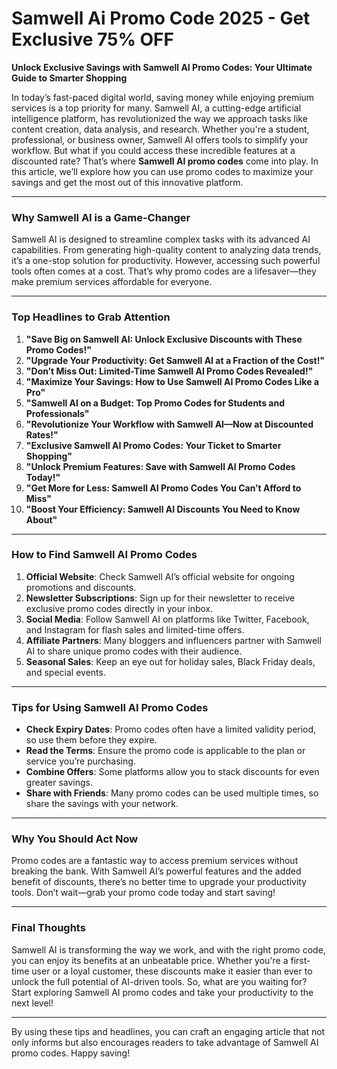 # Samwell Ai Promo Code 2025 - Get Exclusive 75% OFF
**Unlock Exclusive Savings with Samwell AI Promo Codes: Your Ultimate Guide to Smarter Shopping**

In today’s fast-paced digital world, saving money while enjoying premium services is a top priority for many. Samwell AI, a cutting-edge artificial intelligence platform, has revolutionized the way we approach tasks like content creation, data analysis, and research. Whether you're a student, professional, or business owner, Samwell AI offers tools to simplify your workflow. But what if you could access these incredible features at a discounted rate? That’s where **Samwell AI promo codes** come into play. In this article, we’ll explore how you can use promo codes to maximize your savings and get the most out of this innovative platform.

---

### **Why Samwell AI is a Game-Changer**
Samwell AI is designed to streamline complex tasks with its advanced AI capabilities. From generating high-quality content to analyzing data trends, it’s a one-stop solution for productivity. However, accessing such powerful tools often comes at a cost. That’s why promo codes are a lifesaver—they make premium services affordable for everyone.

---

### **Top Headlines to Grab Attention**
1. **"Save Big on Samwell AI: Unlock Exclusive Discounts with These Promo Codes!"**
2. **"Upgrade Your Productivity: Get Samwell AI at a Fraction of the Cost!"**
3. **"Don’t Miss Out: Limited-Time Samwell AI Promo Codes Revealed!"**
4. **"Maximize Your Savings: How to Use Samwell AI Promo Codes Like a Pro"**
5. **"Samwell AI on a Budget: Top Promo Codes for Students and Professionals"**
6. **"Revolutionize Your Workflow with Samwell AI—Now at Discounted Rates!"**
7. **"Exclusive Samwell AI Promo Codes: Your Ticket to Smarter Shopping"**
8. **"Unlock Premium Features: Save with Samwell AI Promo Codes Today!"**
9. **"Get More for Less: Samwell AI Promo Codes You Can’t Afford to Miss"**
10. **"Boost Your Efficiency: Samwell AI Discounts You Need to Know About"**

---

### **How to Find Samwell AI Promo Codes**
1. **Official Website**: Check Samwell AI’s official website for ongoing promotions and discounts.
2. **Newsletter Subscriptions**: Sign up for their newsletter to receive exclusive promo codes directly in your inbox.
3. **Social Media**: Follow Samwell AI on platforms like Twitter, Facebook, and Instagram for flash sales and limited-time offers.
4. **Affiliate Partners**: Many bloggers and influencers partner with Samwell AI to share unique promo codes with their audience.
5. **Seasonal Sales**: Keep an eye out for holiday sales, Black Friday deals, and special events.

---

### **Tips for Using Samwell AI Promo Codes**
- **Check Expiry Dates**: Promo codes often have a limited validity period, so use them before they expire.
- **Read the Terms**: Ensure the promo code is applicable to the plan or service you’re purchasing.
- **Combine Offers**: Some platforms allow you to stack discounts for even greater savings.
- **Share with Friends**: Many promo codes can be used multiple times, so share the savings with your network.

---

### **Why You Should Act Now**
Promo codes are a fantastic way to access premium services without breaking the bank. With Samwell AI’s powerful features and the added benefit of discounts, there’s no better time to upgrade your productivity tools. Don’t wait—grab your promo code today and start saving!

---

### **Final Thoughts**
Samwell AI is transforming the way we work, and with the right promo code, you can enjoy its benefits at an unbeatable price. Whether you're a first-time user or a loyal customer, these discounts make it easier than ever to unlock the full potential of AI-driven tools. So, what are you waiting for? Start exploring Samwell AI promo codes and take your productivity to the next level!

---

By using these tips and headlines, you can craft an engaging article that not only informs but also encourages readers to take advantage of Samwell AI promo codes. Happy saving!
